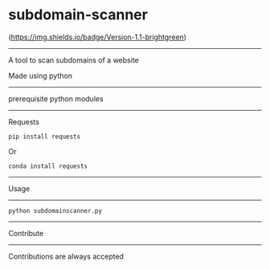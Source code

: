 # subdomain-scanner

(https://img.shields.io/badge/Version-1.1-brightgreen)
___________________
A tool to scan subdomains of a website 

Made using python 
____________________________
prerequisite python modules
____________________________

Requests

<Code>pip install requests</code>

Or

<Code>conda install requests</code>
_____
Usage
_____
<Code>python subdomainscanner.py </code>
___________
Contribute
___________
Contributions are always accepted
